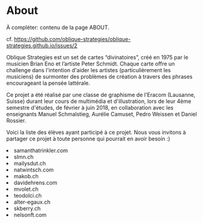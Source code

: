 # About

À compléter: contenu de la page ABOUT.



cf. https://github.com/oblique-strategies/oblique-strategies.github.io/issues/2



Oblique Strategies est un set de cartes “divinatoires”, créé en 1975 par le musicien Brian Eno et l’artiste Peter Schmidt. Chaque carte offre un challenge dans l'intention d'aider les artistes (particulièrement les musiciens) de surmonter des problèmes de création à travers des phrases encourageant la pensée lattérale.

Ce projet a été réalisé par une classe de graphisme de l'Eracom (Lausanne, Suisse) durant leur cours de multimédia et d'illustration, lors de leur 4ème semestre d'études, de février à juin 2018, en collaboration avec les enseignants Manuel Schmalstieg, Aurélie Camuset, Pedro Weissen et Daniel Rossier.

Voici la liste des élèves ayant participé à ce projet. Nous vous invitons à partager ce projet à toute personne qui pourrait en avoir besoin :)

<li>samanthatrinkler.com <br>
<li>slmn.ch<br>
<li>mailysdut.ch<br>
<li>natwintsch.com<br>
<li>makob.ch<br>
<li>davidehrens.com<br>
<li>mvolet.ch<br>
<li>teodolci.ch<br>
<li>alter-egaux.ch<br>
<li>skberry.ch<br>
<li>nelsonft.com<br>
  </li> 
